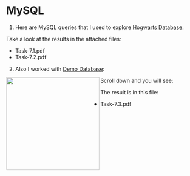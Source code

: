 # MySQL

1. Here are MySQL queries that I used to explore  <a href="https://drive.google.com/drive/u/3/folders/1MC0AttnmlAmugifFlX3hG6pssYZDqpPB "> Hogwarts Database</a>:

Take a look at the results in the attached files:
<ul>
  <li>Task-7.1.pdf</li>
  <li>Task-7.2.pdf</li>
</ul>

2. Also I worked with <a href="https://www.w3schools.com/sql/sql_like.asp">Demo Database</a>:

Scroll down and you will see:
<img align="left" src="https://drive.google.com/file/d/1CQXbY7a52I5FM4XwDfFetLFp8ZpHtMGc/view?usp=sharing" height="245">

The result is in this file:
<ul>
  <li>Task-7.3.pdf</li>
</ul>
